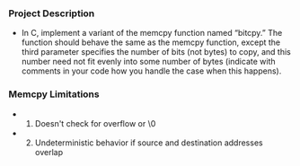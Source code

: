 ### Project Description
-  In C, implement a variant of the memcpy function named “bitcpy.”  The function should behave the same as the memcpy function, except the third parameter specifies the number of bits (not bytes) to copy, and this number need not fit evenly into some number of bytes (indicate with comments in your code how you handle the case when this happens).

### Memcpy Limitations
- 1) Doesn't check for overflow or \0
- 2) Undeterministic behavior if source and destination addresses overlap
